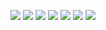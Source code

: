 ![](https://media.discordapp.net/attachments/907238922457849896/1218834157505876008/Tumblr_l_120374147786267.gif?ex=66091ac3&is=65f6a5c3&hm=424806ae7fddcb0d550f1529eeac4a5de58b4601dede7322a43756e17c751f88&=&width=123&height=68)  ![](https://media.discordapp.net/attachments/907238922457849896/1218834234727337984/Tumblr_l_120639758484134.gif?ex=66091ad6&is=65f6a5d6&hm=7a2a7334cc38cede02ffdfa6b032f81c9833110299212c8a50f77d301096b70d&=&width=123&height=70) ![](https://media.discordapp.net/attachments/907238922457849896/1218834208131121302/Tumblr_l_120492204050961.jpg?ex=66091ad0&is=65f6a5d0&hm=d082375332affa478469e61cd16f91f10fbeffea9308e72d2c72cb3f2db4b560&=&format=webp&width=123&height=70) ![](https://private-user-images.githubusercontent.com/130951293/307460470-e3fc7bc9-094f-46ef-b981-1d3f250a05cc.png?jwt=eyJhbGciOiJIUzI1NiIsInR5cCI6IkpXVCJ9.eyJpc3MiOiJnaXRodWIuY29tIiwiYXVkIjoicmF3LmdpdGh1YnVzZXJjb250ZW50LmNvbSIsImtleSI6ImtleTUiLCJleHAiOjE3MTA2NjQ5NTMsIm5iZiI6MTcxMDY2NDY1MywicGF0aCI6Ii8xMzA5NTEyOTMvMzA3NDYwNDcwLWUzZmM3YmM5LTA5NGYtNDZlZi1iOTgxLTFkM2YyNTBhMDVjYy5wbmc_WC1BbXotQWxnb3JpdGhtPUFXUzQtSE1BQy1TSEEyNTYmWC1BbXotQ3JlZGVudGlhbD1BS0lBVkNPRFlMU0E1M1BRSzRaQSUyRjIwMjQwMzE3JTJGdXMtZWFzdC0xJTJGczMlMkZhd3M0X3JlcXVlc3QmWC1BbXotRGF0ZT0yMDI0MDMxN1QwODM3MzNaJlgtQW16LUV4cGlyZXM9MzAwJlgtQW16LVNpZ25hdHVyZT04ZWZkMTc0NzU2OGRkOWQ4YjFjZjUwMzUyNjcyNGRkZjNkNjcxYzlhZDdmZjUwMjhjZWU0N2M4NmU2MTljYTQ4JlgtQW16LVNpZ25lZEhlYWRlcnM9aG9zdCZhY3Rvcl9pZD0wJmtleV9pZD0wJnJlcG9faWQ9MCJ9.vkb4goyJYzKqLBrooeWqLAs8Xyp_UFjz0muw6Ei6di0)
![](https://media.discordapp.net/attachments/907238922457849896/1218834235859800185/Tumblr_l_120734625053212.jpg?ex=66091ad6&is=65f6a5d6&hm=b533d746dd31a993e71d4f8ad6e347b89f48cec4a8e8282e4957f14977dd6650&=&format=webp&width=123&height=70) ![](https://media.discordapp.net/attachments/907238922457849896/1218834150161776741/Tumblr_l_120344763565861.jpg?ex=66091ac2&is=65f6a5c2&hm=abf2c4a9b2bce56f5a04e3b23cec3a0f6c6a5f6272b409ab0324bc6552c827d8&=&format=webp&width=123&height=70) ![](https://media.discordapp.net/attachments/907238922457849896/1218834125625229332/ba5a1c22_original.gif?ex=66091abc&is=65f6a5bc&hm=2744da3e0a5235f5aded38d9096513fec85843a2850b796fb9a3a0c721889974&=&width=123&height=70)


